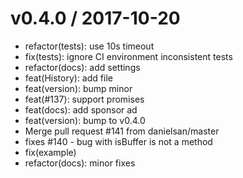 
v0.4.0 / 2017-10-20
===================

  * refactor(tests): use 10s timeout
  * fix(tests): ignore CI environment inconsistent tests
  * refactor(docs): add settings
  * feat(History): add file
  * feat(version): bump minor
  * feat(#137): support promises
  * feat(docs): add sponsor ad
  * feat(version): bump to v0.4.0
  * Merge pull request #141 from danielsan/master
  * fixes #140 - bug with isBuffer is not a method
  * fix(example)
  * refactor(docs): minor fixes
